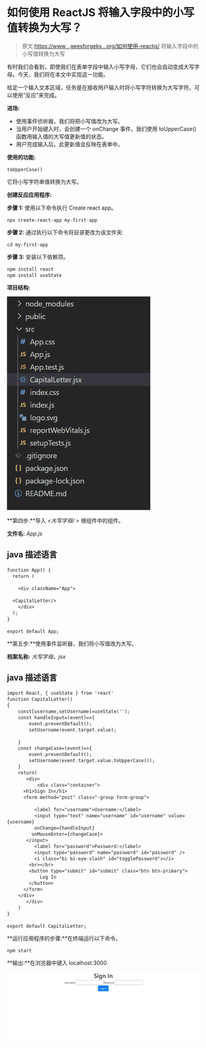 # 如何使用 ReactJS 将输入字段中的小写值转换为大写？

> 原文:[https://www . geesforgeks . org/如何使用-reactjs/](https://www.geeksforgeeks.org/how-to-convert-lowercase-values-to-uppercase-in-input-field-using-reactjs/) 将输入字段中的小写值转换为大写

有时我们会看到，即使我们在表单字段中输入小写字母，它们也会自动变成大写字母。今天，我们将在本文中实现这一功能。

给定一个输入文本区域，任务是在接收用户输入时将小写字符转换为大写字符。可以使用“反应”来完成。

**进场:**

*   使用事件侦听器，我们将把小写值改为大写。
*   当用户开始键入时，会创建一个 onChange 事件，我们使用 toUpperCase()函数用输入值的大写值更新值的状态。
*   用户完成输入后，此更新值会反映在表单中。

**使用的功能:**

```
toUpperCase()
```

它将小写字符串值转换为大写。

**创建反应应用程序:**

**步骤 1:** 使用以下命令执行 Create react app。

```
npx create-react-app my-first-app
```

**步骤 2:** 通过执行以下命令将目录更改为该文件夹:

```
cd my-first-app
```

**步骤 3:** 安装以下依赖项。

```
npm install react
npm install useState
```

**项目结构:**

![](img/a78078c36cc595fc0992660378236a61.png)

**第四步:**导入 *<大写字母/ >* 根组件中的组件。

**文件名:** *App.js*

## java 描述语言

```
function App() {
  return (

    <div className="App">

  <CapitalLetter/>
    </div>
  );
}

export default App;
```

**第五步:**使用事件监听器，我们将小写值改为大写。

**档案名称:** *大写字母。jsx*

## java 描述语言

```
import React, { useState } from 'react'
function CapitalLetter()
{
    const[username,setUsername]=useState('');
    const handleInput=(event)=>{
        event.preventDefault();
        setUsername(event.target.value);

    }
    const changeCase=(event)=>{
        event.preventDefault();
        setUsername(event.target.value.toUpperCase());
    }
    return(
       <div>
           <div class="container">
      <h1>Sign In</h1>
      <form method="post" class="-group form-group">

          <label for="username">Username:</label>
          <input type="text" name="username" id="username" value={username} 
          onChange={handleInput}
         onMouseEnter={changeCase}>
       </input>
          <label for="password">Password:</label>
          <input type="password" name="password" id="password" />
          <i class="bi bi-eye-slash" id="togglePassword"></i>
        <br></br>
        <button type="submit" id="submit" class="btn btn-primary">
            Log In
        </button>
      </form>
    </div>
       </div>
    )
}

export default CapitalLetter;
```

**运行应用程序的步骤:**在终端运行以下命令。

```
npm start
```

**输出:**在浏览器中键入 localhost:3000

![](img/8aebe66a9aa3baf1810c5a5faf35b7ad.png)